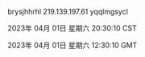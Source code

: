 brysjhhrhl 219.139.197.61 yqqlmgsycl

2023年 04月 01日 星期六 20:30:10 CST

2023年 04月 01日 星期六 12:30:10 GMT
